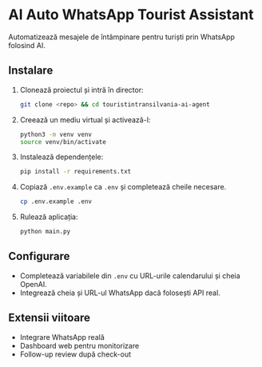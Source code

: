 # AI Auto WhatsApp Tourist Assistant

Automatizează mesajele de întâmpinare pentru turiști prin WhatsApp folosind AI.

## Instalare

1. Clonează proiectul și intră în director:
   ```bash
   git clone <repo> && cd touristintransilvania-ai-agent
   ```
2. Creează un mediu virtual și activează-l:
   ```bash
   python3 -m venv venv
   source venv/bin/activate
   ```
3. Instalează dependențele:
   ```bash
   pip install -r requirements.txt
   ```
4. Copiază `.env.example` ca `.env` și completează cheile necesare.
   ```bash
   cp .env.example .env
   ```
5. Rulează aplicația:
   ```bash
   python main.py
   ```

## Configurare
- Completează variabilele din `.env` cu URL-urile calendarului și cheia OpenAI.
- Integrează cheia și URL-ul WhatsApp dacă folosești API real.

## Extensii viitoare
- Integrare WhatsApp reală
- Dashboard web pentru monitorizare
- Follow-up review după check-out

